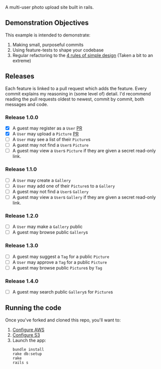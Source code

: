 A multi-user photo upload site built in rails.

## Demonstration Objectives
This example is intended to demonstrate:

1. Making small, purposeful commits
2. Using feature-tests to shape your codebase
3. Regular refactoring to the [4 rules of simple
   design](http://www.jbrains.ca/permalink/the-four-elements-of-simple-design)
   (Taken a bit to an extreme)

## Releases
Each feature is linked to a pull request which adds the feature. Every commit
explains my reasoning in (some level of) detail. I'd recommend reading the pull
requests oldest to newest, commit by commit, both messages and code.

### Release 1.0.0

- [x] A guest may register as a
  `User` [PR](https://github.com/codeunion/example-rails-4-image-gallery/pull/1)
- [x] A `User` may upload a `Picture`
  [PR](https://github.com/codeunion/example-rails-4-image-gallery/pull/2)
- [ ] A `User` may see a list of their `Picture`s
- [ ] A guest may not find a `User`s `Picture`
- [ ] A guest may view a `User`s `Picture` if they are given a secret
  read-only link.

### Release 1.1.0

- [ ] A `User` may create a `Gallery`
- [ ] A `User` may add one of their `Picture`s to a `Gallery`
- [ ] A guest may not find a `User`s `Gallery`
- [ ] A guest may view a `User`s `Gallery` if they are given a secret read-only
  link.

### Release 1.2.0

- [ ] A `User` may make a `Gallery` public
- [ ] A guest may browse public `Gallery`s

### Release 1.3.0

- [ ] A guest may suggest a `Tag` for a public `Picture`
- [ ] A `User` may approve a `Tag` for a public `Picture`
- [ ] A guest may browse public `Picture`s by `Tag`

### Release 1.4.0

- [ ] A guest may search public `Gallery`s for `Picture`s

## Running the code

Once you've forked and cloned this repo, you'll want to:

1. [Configure
   AWS](https://github.com/codeunion/examples-sinatra/blob/master/s3-file-upload/README.md#configuring-aws)
2. [Configure
   S3](https://github.com/codeunion/examples-sinatra/blob/master/s3-file-upload/README.md#configuring-s3)
3. Launch the app:
   ```
   bundle install
   rake db:setup
   rake
   rails s
   ```
